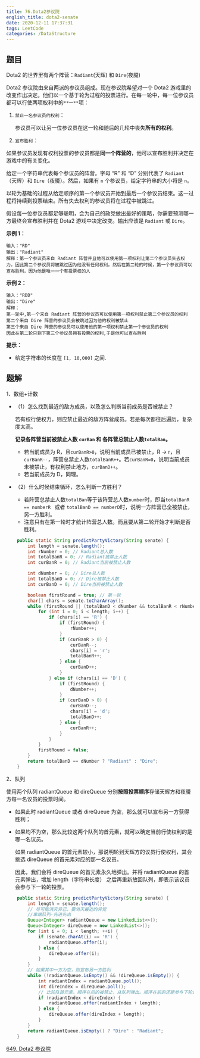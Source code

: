 ```yaml
---
title: 76.Dota2参议院
english_title: dota2-senate
date: 2020-12-11 17:37:31
tags: LeetCode
categories: /DataStructure
---
```


## 题目

Dota2 的世界里有两个阵营：`Radiant`(天辉) 和 `Dire`(夜魇)

Dota2 参议院由来自两派的参议员组成。现在参议院希望对一个 Dota2 游戏里的改变作出决定。他们以一个基于轮为过程的投票进行。在每一轮中，每一位参议员都可以行使两项权利中的`**一**`项：

1. `禁止一名参议员的权利`：

   参议员可以让另一位参议员在这一轮和随后的几轮中丧失**所有的权利**。

2. `宣布胜利`：

​     如果参议员发现有权利投票的参议员都是**同一个阵营的**，他可以宣布胜利并决定在游戏中的有关变化。

给定一个字符串代表每个参议员的阵营。字母 “R” 和 “D” 分别代表了 `Radiant`（天辉）和 `Dire`（夜魇）。然后，如果有 `n` 个参议员，给定字符串的大小将是 `n`。

以轮为基础的过程从给定顺序的第一个参议员开始到最后一个参议员结束。这一过程将持续到投票结束。所有失去权利的参议员将在过程中被跳过。

假设每一位参议员都足够聪明，会为自己的政党做出最好的策略，你需要预测哪一方最终会宣布胜利并在 Dota2 游戏中决定改变。输出应该是 `Radiant` 或 `Dire`。

**示例 1：**

```
输入："RD"
输出："Radiant"
解释：第一个参议员来自 Radiant 阵营并且他可以使用第一项权利让第二个参议员失去权力，因此第二个参议员将被跳过因为他没有任何权利。然后在第二轮的时候，第一个参议员可以宣布胜利，因为他是唯一一个有投票权的人
```

**示例 2：**

```
输入："RDD"
输出："Dire"
解释：
第一轮中,第一个来自 Radiant 阵营的参议员可以使用第一项权利禁止第二个参议员的权利
第二个来自 Dire 阵营的参议员会被跳过因为他的权利被禁止
第三个来自 Dire 阵营的参议员可以使用他的第一项权利禁止第一个参议员的权利
因此在第二轮只剩下第三个参议员拥有投票的权利,于是他可以宣布胜利
```

**提示：**

- 给定字符串的长度在 `[1, 10,000]` 之间.

## 题解

1、数组+计数

* （1）怎么找到最近的敌方成员，以及怎么判断当前成员是否被禁止？

  若有权行使权力，则应禁止最近的敌方阵营成员。若是每次都往后遍历，复杂度太高。

  **记录各阵营当前被禁止人数 `curBan` 和 各阵营总禁止人数`totalBan`。**

  * 若当前成员为 R，且`curBanR>0`，说明当前成员已被禁止，R -> r，且`curBanR--`，阵营总禁止人数`totalBanR++`。若`curBanR=0`，说明当前成员未被禁止，有权利禁止地方，`curBanD++`。
  * 若当前成员为 D，同理。

* （2）什么时候结束循环，怎么判断一方胜利？

  * 若阵营总禁止人数`totalBan`等于该阵营总人数`number`时，即当`totalBanR == numberR `  或者 `totalBanD == numberD`时，说明一方阵营已全被禁止，另一方胜利。
  * 注意只有在第一轮时才统计阵营总人数。而且要从第二轮开始才判断是否胜利。 

```java
    public static String predictPartyVictory(String senate) {
        int length = senate.length();
        int rNumber = 0; // Radiant总人数
        int totalBanR = 0; // Radiant被禁止人数
        int curBanR = 0; // Radiant当前被禁止人数

        int dNumber = 0; // Dire总人数
        int totalBanD = 0; // Dire被禁止人数
        int curBanD = 0; // Dire当前被禁止人数

        boolean firstRound = true; // 第一轮
        char[] chars = senate.toCharArray();
        while (firstRound || (totalBanD < dNumber && totalBanR < rNumber)) {
            for (int i = 0; i < length; i++) {
                if (chars[i] == 'R') {
                    if (firstRound) {
                        rNumber++;
                    }
                    if (curBanR > 0) {
                        curBanR--;
                        chars[i] = 'r';
                        totalBanR++;
                    } else {
                        curBanD++;
                    }
                } else if (chars[i] == 'D') {
                    if (firstRound) {
                        dNumber++;
                    }
                    if (curBanD > 0) {
                        curBanD--;
                        chars[i] = 'd';
                        totalBanD++;
                    } else {
                        curBanR++;
                    }
                }
            }
            firstRound = false;
        }
        return totalBanD == dNumber ? "Radiant" : "Dire";
    }
```

2、队列

使用两个队列 radiantQueue 和 direQueue 分别**按照投票顺序**存储天辉方和夜魇方每一名议员的投票时间。

* 如果此时 radiantQueue 或者 direQueue 为空，那么就可以宣布另一方获得胜利；

* 如果均不为空，那么比较这两个队列的首元素，就可以确定当前行使权利的是哪一名议员。

  如果 radiantQueue 的首元素较小，那说明轮到天辉方的议员行使权利，其会挑选 direQueue 的首元素对应的那一名议员。

  因此，我们会将 direQueue 的首元素永久地弹出。并将 radiantQueue 的首元素弹出，增加 length（字符串长度） 之后再重新放回队列，即表示该议员会参与下一轮的投票。

```java
    public static String predictPartyVictory(String senate) {
        int length = senate.length();
        // 尽可能消灭异己，要消灭最近的异党
        //单端队列-先进先出
        Queue<Integer> radiantQueue = new LinkedList<>();
        Queue<Integer> direQueue = new LinkedList<>();
        for (int i = 0; i < length; ++i) {
            if (senate.charAt(i) == 'R') {
                radiantQueue.offer(i);
            } else {
                direQueue.offer(i);
            }
        }
        // 如果其中一方为空，则宣布另一方胜利
        while (!radiantQueue.isEmpty() && !direQueue.isEmpty()) {
            int radiantIndex = radiantQueue.poll();
            int direIndex = direQueue.poll();
            // 比较队首元素。顺序在后的被禁止，从队列弹出。顺序在前的还能参与下轮比较，先弹出，再 index + length 后放入队列
            if (radiantIndex < direIndex) {
                radiantQueue.offer(radiantIndex + length);
            } else {
                direQueue.offer(direIndex + length);
            }
        }
        return radiantQueue.isEmpty() ? "Dire" : "Radiant";
    }  
```

[649. Dota2 参议院](https://leetcode-cn.com/problems/dota2-senate/)